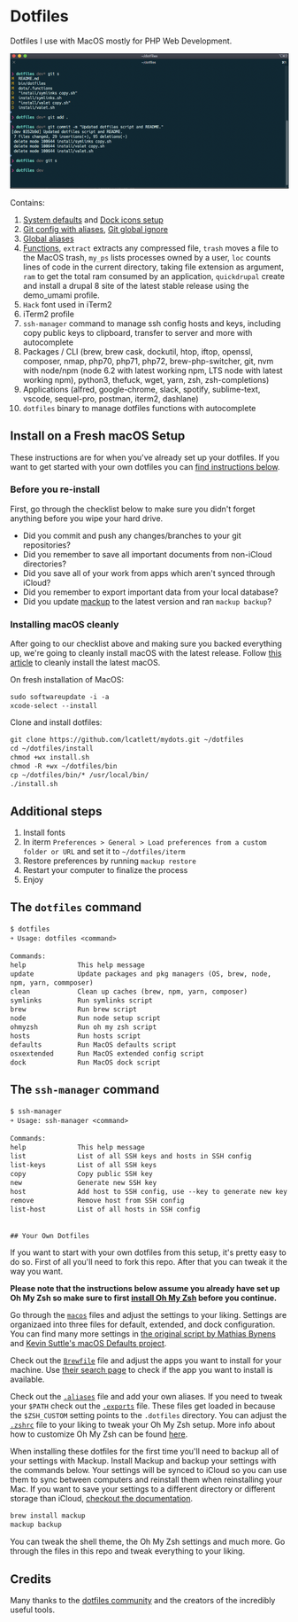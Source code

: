 # Dotfiles
Dotfiles I use with MacOS mostly for PHP Web Development.

![iTerm2.app](https://raw.githubusercontent.com/lcatlett/mydots/master/screenshot.png)

Contains:
  1. [System defaults](https://github.com/lcatlett/mydots/blob/master/macos/defaults.sh) and [Dock icons setup](https://github.com/lcatlett/mydots/blob/master/macos/dock.sh)
  2. [Git config with aliases](https://github.com/lcatlett/mydots/blob/master/dots/.gitconfig), [Git global ignore](https://github.com/lcatlett/mydots/blob/master/dots/.gitignore_global)
  3. [Global aliases](https://github.com/lcatlett/mydots/blob/master/dots/.aliases)
  4. [Functions](https://github.com/lcatlett/mydots/blob/master/dots/.functions), `extract` extracts any compressed file,  `trash` moves a file to the MacOS trash, `my_ps` lists processes owned by a user, `loc` counts lines of code in the current directory, taking file extension as argument, `ram` to get the total ram consumed by an application, `quickdrupal` create and install a drupal 8 site of the latest stable release using the demo_umami profile.
  5. `Hack` font used in iTerm2
  6. iTerm2 profile
  7. `ssh-manager` command to manage ssh config hosts and keys, including copy public keys to clipboard, transfer to server and more with autocomplete
  8. Packages / CLI (brew, brew cask, dockutil, htop, iftop, openssl, composer, nmap, php70, php71, php72, brew-php-switcher, git, nvm with node/npm (node 6.2 with latest working npm, LTS node with latest working npm), python3, thefuck, wget, yarn, zsh, zsh-completions)
  9.  Applications (alfred, google-chrome, slack, spotify, sublime-text, vscode, sequel-pro, postman, iterm2, dashlane)
  10. `dotfiles` binary to manage dotfiles functions with autocomplete

## Install on a Fresh macOS Setup

These instructions are for when you've already set up your dotfiles. If you want to get started with your own dotfiles you can [find instructions below](#your-own-dotfiles).

### Before you re-install

First, go through the checklist below to make sure you didn't forget anything before you wipe your hard drive.

- Did you commit and push any changes/branches to your git repositories?
- Did you remember to save all important documents from non-iCloud directories?
- Did you save all of your work from apps which aren't synced through iCloud?
- Did you remember to export important data from your local database?
- Did you update [mackup](https://github.com/lra/mackup) to the latest version and ran `mackup backup`?

### Installing macOS cleanly

After going to our checklist above and making sure you backed everything up, we're going to cleanly install macOS with the latest release. Follow [this article](https://www.imore.com/how-do-clean-install-macos) to cleanly install the latest macOS.


On fresh installation of MacOS:

    sudo softwareupdate -i -a
    xcode-select --install

Clone and install dotfiles:

    git clone https://github.com/lcatlett/mydots.git ~/dotfiles
    cd ~/dotfiles/install
    chmod +wx install.sh
    chmod -R +wx ~/dotfiles/bin
    cp ~/dotfiles/bin/* /usr/local/bin/
    ./install.sh

## Additional steps

1. Install fonts
2. In iterm `Preferences > General > Load preferences from a custom folder or URL` and set it to `~/dotfiles/iterm`
3. Restore preferences by running `mackup restore`
4. Restart your computer to finalize the process
5. Enjoy

## The `dotfiles` command

    $ dotfiles
    ￫ Usage: dotfiles <command>

    Commands:
    help             This help message
    update           Update packages and pkg managers (OS, brew, node, npm, yarn, commposer)
    clean            Clean up caches (brew, npm, yarn, composer)
    symlinks         Run symlinks script
    brew             Run brew script
    node             Run node setup script
    ohmyzsh          Run oh my zsh script
    hosts            Run hosts script
    defaults         Run MacOS defaults script
    osxextended      Run MacOS extended config script
    dock             Run MacOS dock script

## The `ssh-manager` command

    $ ssh-manager
    ￫ Usage: ssh-manager <command>

    Commands:
    help             This help message
    list             List of all SSH keys and hosts in SSH config
    list-keys        List of all SSH keys
    copy             Copy public SSH key
    new              Generate new SSH key
    host             Add host to SSH config, use --key to generate new key
    remove           Remove host from SSH config
    list-host        List of all hosts in SSH config


    ## Your Own Dotfiles

If you want to start with your own dotfiles from this setup, it's pretty easy to do so. First of all you'll need to fork this repo. After that you can tweak it the way you want.

**Please note that the instructions below assume you already have set up Oh My Zsh so make sure to first [install Oh My Zsh](https://github.com/robbyrussell/oh-my-zsh#getting-started) before you continue.**

Go through the [`macos`](./macos) files and adjust the settings to your liking. Settings are organizaed into three files for default, extended, and dock configuration. You can find many more settings in [the original script by Mathias Bynens](https://github.com/mathiasbynens/dotfiles/blob/master/.macos) and [Kevin Suttle's macOS Defaults project](https://github.com/kevinSuttle/MacOS-Defaults).

Check out the [`Brewfile`](./install/Brewfile) file and adjust the apps you want to install for your machine. Use [their search page](https://caskroom.github.io/search) to check if the app you want to install is available.

Check out the [`.aliases`](./dots/aliases) file and add your own aliases. If you need to tweak your `$PATH` check out the [`.exports`](./dots/.exports) file. These files get loaded in because the `$ZSH_CUSTOM` setting points to the `.dotfiles` directory. You can adjust the [`.zshrc`](./dots/.zshrc) file to your liking to tweak your Oh My Zsh setup. More info about how to customize Oh My Zsh can be found [here](https://github.com/robbyrussell/oh-my-zsh/wiki/Customization).

When installing these dotfiles for the first time you'll need to backup all of your settings with Mackup. Install Mackup and backup your settings with the commands below. Your settings will be synced to iCloud so you can use them to sync between computers and reinstall them when reinstalling your Mac. If you want to save your settings to a different directory or different storage than iCloud, [checkout the documentation](https://github.com/lra/mackup/blob/master/doc/README.md#storage).

```zsh
brew install mackup
mackup backup
```

You can tweak the shell theme, the Oh My Zsh settings and much more. Go through the files in this repo and tweak everything to your liking.

## Credits

Many thanks to the [dotfiles community](http://dotfiles.github.io/) and the creators of the incredibly useful tools.
